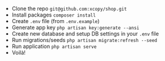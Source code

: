 - Clone the repo `git@github.com:xcopy/shop.git`
- Install packages `composer install`
- Create `.env` file (from `.env.example`) 
- Generate app key `php artisan key:generate --ansi`
- Create new database and setup DB settings in your `.env` file
- Run migrations/seeds `php artisan migrate:refresh --seed`
- Run application `php artisan serve`
- Voilà!
